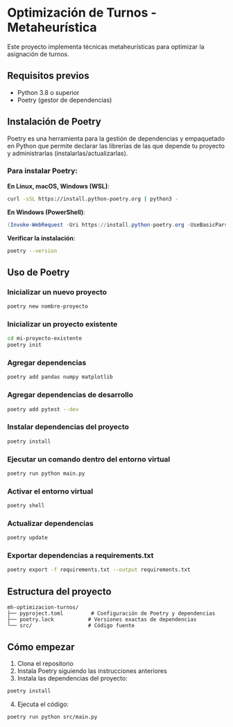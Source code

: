 # Optimización de Turnos - Metaheurística

Este proyecto implementa técnicas metaheurísticas para optimizar la asignación de turnos.

## Requisitos previos

- Python 3.8 o superior
- Poetry (gestor de dependencias)

## Instalación de Poetry

Poetry es una herramienta para la gestión de dependencias y empaquetado en Python que permite declarar las librerías de las que depende tu proyecto y administrarlas (instalarlas/actualizarlas).

### Para instalar Poetry:

**En Linux, macOS, Windows (WSL)**:
```bash
curl -sSL https://install.python-poetry.org | python3 -
```

**En Windows (PowerShell)**:
```powershell
(Invoke-WebRequest -Uri https://install.python-poetry.org -UseBasicParsing).Content | python -
```

**Verificar la instalación**:
```bash
poetry --version
```

## Uso de Poetry

### Inicializar un nuevo proyecto
```bash
poetry new nombre-proyecto
```

### Inicializar un proyecto existente
```bash
cd mi-proyecto-existente
poetry init
```

### Agregar dependencias
```bash
poetry add pandas numpy matplotlib
```

### Agregar dependencias de desarrollo
```bash
poetry add pytest --dev
```

### Instalar dependencias del proyecto
```bash
poetry install
```

### Ejecutar un comando dentro del entorno virtual
```bash
poetry run python main.py
```

### Activar el entorno virtual
```bash
poetry shell
```

### Actualizar dependencias
```bash
poetry update
```

### Exportar dependencias a requirements.txt
```bash
poetry export -f requirements.txt --output requirements.txt
```

## Estructura del proyecto
```
mh-optimizacion-turnos/
├── pyproject.toml         # Configuración de Poetry y dependencias
├── poetry.lock           # Versiones exactas de dependencias
└── src/                  # Código fuente
```

## Cómo empezar

1. Clona el repositorio
2. Instala Poetry siguiendo las instrucciones anteriores
3. Instala las dependencias del proyecto:
```bash
poetry install
```
4. Ejecuta el código:
```bash
poetry run python src/main.py
```
